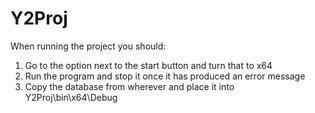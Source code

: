 # Y2Proj
When running the project you should:
1. Go to the option next to the start button and turn that to x64
2. Run the program and stop it once it has produced an error message
3. Copy the database from wherever and place it into Y2Proj\bin\x64\Debug


